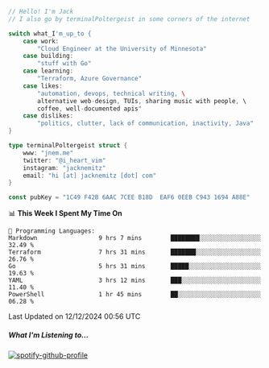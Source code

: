 ```go
// Hello! I'm Jack
// I also go by terminalPoltergeist in some corners of the internet

switch what_I'm_up_to {
    case work:
        "Cloud Engineer at the University of Minnesota"
    case building:
        "stuff with Go"
    case learning:
        "Terraform, Azure Governance"
    case likes:
        "automation, devops, technical writing, \
        alternative web-design, TUIs, sharing music with people, \
        coffee, well-documented apis"
    case dislikes:
        "politics, clutter, lack of communication, inactivity, Java"
}

type terminalPoltergeist struct {
    www: "jnem.me"
    twitter: "@i_heart_vim"
    instagram: "jacknemitz"
    email: "hi [at] jacknemitz [dot] com"
}

const pubKey = "1C49 F42B 6AAC 7CEE B18D  EAF6 0EEB C943 1694 A88E"
```

<!--START_SECTION:waka-->
📊 **This Week I Spent My Time On** 

```text
💬 Programming Languages: 
Markdown                 9 hrs 7 mins        ████████░░░░░░░░░░░░░░░░░   32.49 % 
Terraform                7 hrs 31 mins       ███████░░░░░░░░░░░░░░░░░░   26.76 % 
Go                       5 hrs 31 mins       █████░░░░░░░░░░░░░░░░░░░░   19.63 % 
YAML                     3 hrs 12 mins       ███░░░░░░░░░░░░░░░░░░░░░░   11.40 % 
PowerShell               1 hr 45 mins        ██░░░░░░░░░░░░░░░░░░░░░░░   06.28 % 
```


 Last Updated on 12/12/2024 00:56 UTC
<!--END_SECTION:waka-->

##### What I'm Listening to...

[![spotify-github-profile](https://jnem.me/listening-item?maxAge=2592000)](https://jnem.me/listening)
